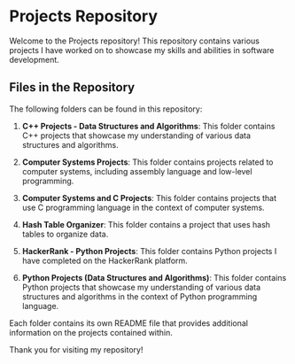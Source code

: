 # Projects Repository

Welcome to the Projects repository! This repository contains various projects I have worked on to showcase my skills and abilities in software development.

## Files in the Repository

The following folders can be found in this repository:

1.  **C++ Projects - Data Structures and Algorithms**: This folder contains C++ projects that showcase my understanding of various data structures and algorithms.
    
2.  **Computer Systems Projects**: This folder contains projects related to computer systems, including assembly language and low-level programming.
    
3.  **Computer Systems and C Projects**: This folder contains projects that use C programming language in the context of computer systems.
    
4.  **Hash Table Organizer**: This folder contains a project that uses hash tables to organize data.
    
5.  **HackerRank - Python Projects**: This folder contains Python projects I have completed on the HackerRank platform.
    
6.  **Python Projects (Data Structures and Algorithms)**: This folder contains Python projects that showcase my understanding of various data structures and algorithms in the context of Python programming language.
    

Each folder contains its own README file that provides additional information on the projects contained within.

Thank you for visiting my repository!
